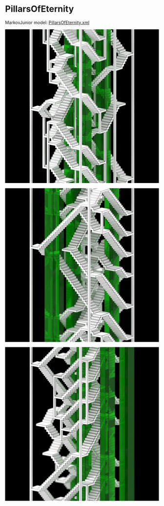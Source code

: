 # PillarsOfEternity
MarkovJunior model: [PillarsOfEternity.xml](https://github.com/mxgmn/MarkovJunior/blob/master/models/PillarsOfEternity.xml)

<p align="center"><img src="images/PillarsOfEternity/0.png"/></p>
<p align="center"><img src="images/PillarsOfEternity/1.png"/></p>
<p align="center"><img src="images/PillarsOfEternity/2.png"/></p>
